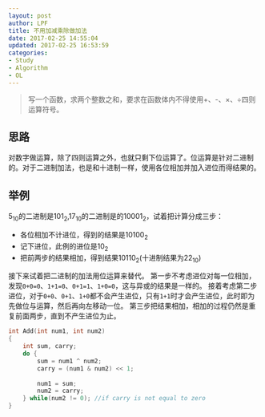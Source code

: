 ```yaml
---
layout: post
author: LPF
title: 不用加减乘除做加法
date: 2017-02-25 14:55:04
updated: 2017-02-25 16:53:59
categories:
- Study
- Algorithm
- OL
---
```

> 写一个函数，求两个整数之和，要求在函数体内不得使用+、-、×、÷四则运算符号。

## 思路

对数字做运算，除了四则运算之外，也就只剩下位运算了。位运算是针对二进制的。对于二进制加法，也是和十进制一样，使用各位相加并加入进位而得结果的。

## 举例

$5_{10}$的二进制是$101_2$,$17_{10}$的二进制是的$10001_2$，试着把计算分成三步：

- 各位相加不计进位，得到的结果是$10100_2$
- 记下进位，此例的进位是$10_2$
- 把前两步的结果相加，得到结果$10110_2$(十进制结果为$22_{10}$)

接下来试着把二进制的加法用位运算来替代。
第一步不考虑进位对每一位相加，发现`0+0=0`、`1+1=0`、`0+1=1`、`1+0=0`，这与异或的结果是一样的。
接着考虑第二步进位，对于`0+0`、`0+1`、`1+0`都不会产生进位，只有`1+1`时才会产生进位，此时即为先做位与运算，然后再向左移动一位。
第三步把结果相加，相加的过程仍然是重复前面两步，直到不产生进位为止。

```c++
int Add(int num1, int num2)
{
    int sum, carry;
    do {
        sum = num1 ^ num2;
        carry = (num1 & num2) << 1;
        
        num1 = sum;
        num2 = carry;
    } while(num2 != 0); //if carry is not equal to zero
}
```

